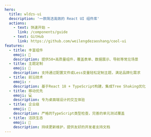 ```yaml
---
hero:
  title: wldzs-ui
  description: '一款简洁高效的 React UI 组件库'
  actions:
    - text: 快速开始 →
      link: /components/guide
    - text: GitHub
      link: https://github.com/weilengdezaoshang/cool-ui
features:
  - title: 丰富组件
    emoji: 🧩
    description: 提供50+高质量组件，覆盖表单、数据展示、导航等常见场景
  - title: 主题定制
    emoji: 🎨
    description: 支持通过配置文件或Less变量轻松定制主题，满足品牌化需求
  - title: 前沿技术
    emoji: ⚡
    description: 基于React 18 + TypeScript构建，集成Tree Shaking优化
  - title: 移动优先
    emoji: 💻
    description: 专为桌面端设计的交互体验
  - title: 企业级
    emoji: 🏢
    description: 严格的TypeScript类型检查，完善的单元测试覆盖
  - title: 活跃生态
    emoji: 🌱
    description: 持续更新维护，提供友好的开发者支持文档
---
```

